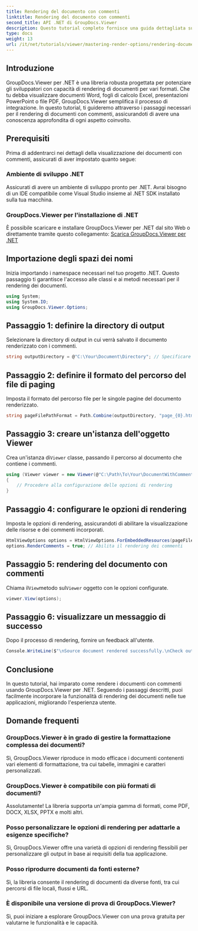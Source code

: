 ```yaml
---
title: Rendering del documento con commenti
linktitle: Rendering del documento con commenti
second_title: API .NET di GroupDocs.Viewer
description: Questo tutorial completo fornisce una guida dettagliata su come visualizzare documenti con commenti nelle applicazioni .NET utilizzando la libreria GroupDocs.Viewer.
type: docs
weight: 13
url: /it/net/tutorials/viewer/mastering-render-options/rendering-document-comments/
---
```

## Introduzione

GroupDocs.Viewer per .NET è una libreria robusta progettata per potenziare gli sviluppatori con capacità di rendering di documenti per vari formati. Che tu debba visualizzare documenti Word, fogli di calcolo Excel, presentazioni PowerPoint o file PDF, GroupDocs.Viewer semplifica il processo di integrazione. In questo tutorial, ti guideremo attraverso i passaggi necessari per il rendering di documenti con commenti, assicurandoti di avere una conoscenza approfondita di ogni aspetto coinvolto.

## Prerequisiti
Prima di addentrarci nei dettagli della visualizzazione dei documenti con commenti, assicurati di aver impostato quanto segue:

### Ambiente di sviluppo .NET
Assicurati di avere un ambiente di sviluppo pronto per .NET. Avrai bisogno di un IDE compatibile come Visual Studio insieme al .NET SDK installato sulla tua macchina.

### GroupDocs.Viewer per l'installazione di .NET
È possibile scaricare e installare GroupDocs.Viewer per .NET dal sito Web o direttamente tramite questo collegamento:
[Scarica GroupDocs.Viewer per .NET](https://releases.groupdocs.com/viewer/net/)

## Importazione degli spazi dei nomi
Inizia importando i namespace necessari nel tuo progetto .NET. Questo passaggio ti garantisce l'accesso alle classi e ai metodi necessari per il rendering dei documenti.

```csharp
using System;
using System.IO;
using GroupDocs.Viewer.Options;
```

## Passaggio 1: definire la directory di output
Selezionare la directory di output in cui verrà salvato il documento renderizzato con i commenti.

```csharp
string outputDirectory = @"C:\Your\Document\Directory"; // Specificare il percorso della directory
```

## Passaggio 2: definire il formato del percorso del file di paging
Imposta il formato del percorso file per le singole pagine del documento renderizzato.

```csharp
string pageFilePathFormat = Path.Combine(outputDirectory, "page_{0}.html");
```

## Passaggio 3: creare un'istanza dell'oggetto Viewer
 Crea un'istanza di`Viewer` classe, passando il percorso al documento che contiene i commenti.

```csharp
using (Viewer viewer = new Viewer(@"C:\Path\To\Your\DocumentWithComments.docx"))
{
    // Procedere alla configurazione delle opzioni di rendering
}
```

## Passaggio 4: configurare le opzioni di rendering
Imposta le opzioni di rendering, assicurandoti di abilitare la visualizzazione delle risorse e dei commenti incorporati.

```csharp
HtmlViewOptions options = HtmlViewOptions.ForEmbeddedResources(pageFilePathFormat);
options.RenderComments = true; // Abilita il rendering dei commenti
```

## Passaggio 5: rendering del documento con commenti
 Chiama il`View`metodo sul`Viewer` oggetto con le opzioni configurate.

```csharp
viewer.View(options);
```

## Passaggio 6: visualizzare un messaggio di successo
Dopo il processo di rendering, fornire un feedback all'utente.

```csharp
Console.WriteLine($"\nSource document rendered successfully.\nCheck output in {outputDirectory}.");
```

## Conclusione
In questo tutorial, hai imparato come rendere i documenti con commenti usando GroupDocs.Viewer per .NET. Seguendo i passaggi descritti, puoi facilmente incorporare la funzionalità di rendering dei documenti nelle tue applicazioni, migliorando l'esperienza utente.

## Domande frequenti

### GroupDocs.Viewer è in grado di gestire la formattazione complessa dei documenti?
Sì, GroupDocs.Viewer riproduce in modo efficace i documenti contenenti vari elementi di formattazione, tra cui tabelle, immagini e caratteri personalizzati.

### GroupDocs.Viewer è compatibile con più formati di documenti?
Assolutamente! La libreria supporta un'ampia gamma di formati, come PDF, DOCX, XLSX, PPTX e molti altri.

### Posso personalizzare le opzioni di rendering per adattarle a esigenze specifiche?
Sì, GroupDocs.Viewer offre una varietà di opzioni di rendering flessibili per personalizzare gli output in base ai requisiti della tua applicazione.

### Posso riprodurre documenti da fonti esterne?
Sì, la libreria consente il rendering di documenti da diverse fonti, tra cui percorsi di file locali, flussi e URL.

### È disponibile una versione di prova di GroupDocs.Viewer?
Sì, puoi iniziare a esplorare GroupDocs.Viewer con una prova gratuita per valutarne le funzionalità e le capacità.